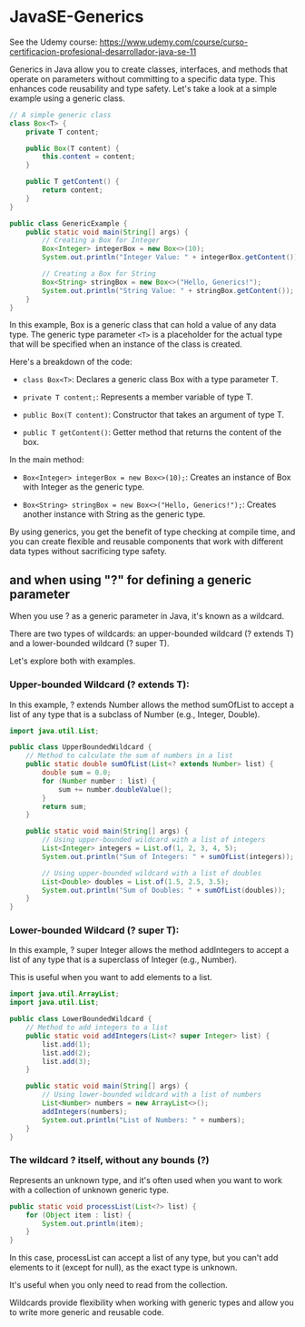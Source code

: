 # JavaSE-Generics

See the Udemy course: https://www.udemy.com/course/curso-certificacion-profesional-desarrollador-java-se-11

Generics in Java allow you to create classes, interfaces, and methods that operate on parameters without committing to a specific data type. 
This enhances code reusability and type safety. Let's take a look at a simple example using a generic class.


```java
// A simple generic class
class Box<T> {
    private T content;

    public Box(T content) {
        this.content = content;
    }

    public T getContent() {
        return content;
    }
}

public class GenericExample {
    public static void main(String[] args) {
        // Creating a Box for Integer
        Box<Integer> integerBox = new Box<>(10);
        System.out.println("Integer Value: " + integerBox.getContent());

        // Creating a Box for String
        Box<String> stringBox = new Box<>("Hello, Generics!");
        System.out.println("String Value: " + stringBox.getContent());
    }
}
```

In this example, Box is a generic class that can hold a value of any data type. 
The generic type parameter ```<T>``` is a placeholder for the actual type that will be specified when an instance of the class is created.

Here's a breakdown of the code:

- ```class Box<T>```: Declares a generic class Box with a type parameter T.

- ```private T content;```: Represents a member variable of type T.

- ```public Box(T content)```: Constructor that takes an argument of type T.

- ```public T getContent()```: Getter method that returns the content of the box.

In the main method:

- ```Box<Integer> integerBox = new Box<>(10);```: Creates an instance of Box with Integer as the generic type.

- ```Box<String> stringBox = new Box<>("Hello, Generics!");```: Creates another instance with String as the generic type.

By using generics, you get the benefit of type checking at compile time, and you can create flexible and reusable components that work with different data types without sacrificing type safety.

## and when using "?" for defining a generic parameter

When you use ? as a generic parameter in Java, it's known as a wildcard. 

There are two types of wildcards: an upper-bounded wildcard (? extends T) and a lower-bounded wildcard (? super T). 

Let's explore both with examples.

### Upper-bounded Wildcard (? extends T):
In this example, ? extends Number allows the method sumOfList to accept a list of any type that is a subclass of Number (e.g., Integer, Double).

```java
import java.util.List;

public class UpperBoundedWildcard {
    // Method to calculate the sum of numbers in a list
    public static double sumOfList(List<? extends Number> list) {
        double sum = 0.0;
        for (Number number : list) {
            sum += number.doubleValue();
        }
        return sum;
    }

    public static void main(String[] args) {
        // Using upper-bounded wildcard with a list of integers
        List<Integer> integers = List.of(1, 2, 3, 4, 5);
        System.out.println("Sum of Integers: " + sumOfList(integers));

        // Using upper-bounded wildcard with a list of doubles
        List<Double> doubles = List.of(1.5, 2.5, 3.5);
        System.out.println("Sum of Doubles: " + sumOfList(doubles));
    }
}
```

### Lower-bounded Wildcard (? super T):
In this example, ? super Integer allows the method addIntegers to accept a list of any type that is a superclass of Integer (e.g., Number). 

This is useful when you want to add elements to a list.

```java
import java.util.ArrayList;
import java.util.List;

public class LowerBoundedWildcard {
    // Method to add integers to a list
    public static void addIntegers(List<? super Integer> list) {
        list.add(1);
        list.add(2);
        list.add(3);
    }

    public static void main(String[] args) {
        // Using lower-bounded wildcard with a list of numbers
        List<Number> numbers = new ArrayList<>();
        addIntegers(numbers);
        System.out.println("List of Numbers: " + numbers);
    }
}
```

### The wildcard ? itself, without any bounds (?)

Represents an unknown type, and it's often used when you want to work with a collection of unknown generic type.

```java
public static void processList(List<?> list) {
    for (Object item : list) {
        System.out.println(item);
    }
}
```

In this case, processList can accept a list of any type, but you can't add elements to it (except for null), as the exact type is unknown. 

It's useful when you only need to read from the collection.

Wildcards provide flexibility when working with generic types and allow you to write more generic and reusable code.

